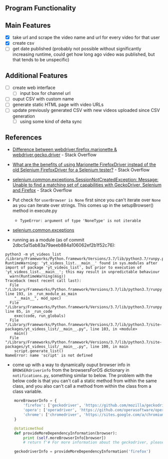 ## Program Functionality
## Main Features
- [X] take url and scrape the video name and url for every video for that user
- [X] create csv
- [ ] get date published (probably not possible without significantly increasing runtime, could get how long ago video was published, but that tends to be unspecific)

## Additional Features
- [ ] create web interface
  - [ ] input box for channel url
- [ ] ouput CSV with custom name
- [ ] generate static HTML page with video URLs
- [ ] update previously generated CSV with new videos uploaded since CSV generation
  - [ ] using some kind of delta sync

## References
- [Difference between webdriver.firefox.marionette & webdriver.gecko.driver](https://stackoverflow.com/questions/43272919/difference-between-webdriver-firefox-marionette-webdriver-gecko-driver) - Stack Overflow
- [What are the benefits of using Marionette FirefoxDriver instead of the old Selenium FirefoxDriver for a Selenium tester?](https://stackoverflow.com/questions/38916650/what-are-the-benefits-of-using-marionette-firefoxdriver-instead-of-the-old-selen/38917100#38917100) - Stack Overflow
- [selenium.common.exceptions.SessionNotCreatedException: Message: Unable to find a matching set of capabilities with GeckoDriver, Selenium and Firefox](https://stackoverflow.com/questions/52002958/selenium-common-exceptions-sessionnotcreatedexception-message-unable-to-find-a) - Stack Overflow

- Put check for `userBrowser is None` first since you can't iterate over `None` as you can iterate over strings. This comes up in the setupBrowser() method in execute.py
  - `TypeError: argument of type 'NoneType' is not iterable`
- [selenium.common.exceptions](https://selenium.dev/selenium/docs/api/py/common/selenium.common.exceptions.html)
- running as a module (as of commit 2dbc5a15ab83a79aeeb884a106062ef2b1f52c76):
```
python3 -m yt_videos_list
/Library/Frameworks/Python.framework/Versions/3.7/lib/python3.7/runpy.py:125: RuntimeWarning: 'yt_videos_list.__main__' found in sys.modules after import of package 'yt_videos_list', but prior to execution of 'yt_videos_list.__main__'; this may result in unpredictable behaviour
  warn(RuntimeWarning(msg))
Traceback (most recent call last):
  File "/Library/Frameworks/Python.framework/Versions/3.7/lib/python3.7/runpy.py", line 193, in _run_module_as_main
    "__main__", mod_spec)
  File "/Library/Frameworks/Python.framework/Versions/3.7/lib/python3.7/runpy.py", line 85, in _run_code
    exec(code, run_globals)
  File "/Library/Frameworks/Python.framework/Versions/3.7/lib/python3.7/site-packages/yt_videos_list/__main__.py", line 103, in <module>
    main()
  File "/Library/Frameworks/Python.framework/Versions/3.7/lib/python3.7/site-packages/yt_videos_list/__main__.py", line 100, in main
    script.generate_list()
NameError: name 'script' is not defined
```
- come up with a way to dynamically ouput browser info in `BROWSERdriverinfo` from the browsersForOS dictionary in `notifications.py`, something similar to below. The problem with the below code is that you can't call a static method from within the same class, and you also can't call a method from within the class from a class variable.
```python
    moreBrowserInfo = {
        'firefox': ['geckodriver', 'https://github.com/mozilla/geckodriver', 'Mozilla Firefox', 'https://www.mozilla.org/en-US/firefox/new/'],
        'opera': ['operadriver', 'https://github.com/operasoftware/operachromiumdriver', 'Opera', 'https://www.opera.com/'],
        'chrome': ['chromedriver', 'https://sites.google.com/a/chromium.org/chromedriver/home', 'Chrome', 'https://www.google.com/chrome/']
    }

    @staticmethod
    def provideMoreDependencyInformation(browser):
        print (self.moreBrowserInfo[browser])
        # return f'# For more information about the geckodriver, please visit {self.moreBrowserInfo["browser"][0]}\nNOTE! You must also have the {self.moreBrowserInfo["browser"][1]} browser installed to use this. If you don\'t have it installed, install it from\n{self.moreBrowserInfo["browser"][2]}'

    geckodriverInfo = provideMoreDependencyInformation('firefox')

```
